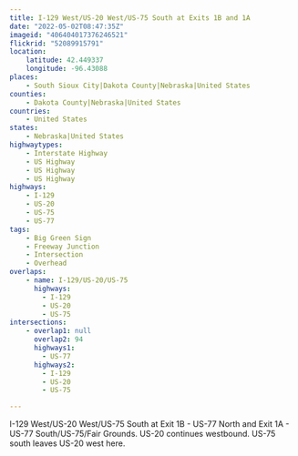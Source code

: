 ```yaml
---
title: I-129 West/US-20 West/US-75 South at Exits 1B and 1A
date: "2022-05-02T08:47:35Z"
imageid: "406404017376246521"
flickrid: "52089915791"
location:
    latitude: 42.449337
    longitude: -96.43088
places:
    - South Sioux City|Dakota County|Nebraska|United States
counties:
    - Dakota County|Nebraska|United States
countries:
    - United States
states:
    - Nebraska|United States
highwaytypes:
    - Interstate Highway
    - US Highway
    - US Highway
    - US Highway
highways:
    - I-129
    - US-20
    - US-75
    - US-77
tags:
    - Big Green Sign
    - Freeway Junction
    - Intersection
    - Overhead
overlaps:
    - name: I-129/US-20/US-75
      highways:
        - I-129
        - US-20
        - US-75
intersections:
    - overlap1: null
      overlap2: 94
      highways1:
        - US-77
      highways2:
        - I-129
        - US-20
        - US-75

---
```

I-129 West/US-20 West/US-75 South at Exit 1B - US-77 North and Exit 1A - US-77 South/US-75/Fair Grounds.  US-20 continues westbound.  US-75 south leaves US-20 west here.